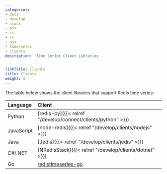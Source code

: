 ```yaml
---
categories:
- docs
- develop
- stack
- oss
- rs
- rc
- oss
- kubernetes
- clients
description: 'Time Series Client Libraries

  '
linkTitle: Clients
title: Clients
weight: 5
---
```


The table below shows the client libraries that support Redis time series:

| Language | Client |
| :-- | :-- |
| Python | [redis-py]({{< relref "/develop/connect/clients/python" >}}) |
| JavaScript | [node-redis]({{< relref "/develop/clients/nodejs" >}}) |
| Java | [Jedis]({{< relref "/develop/clients/jedis" >}}) |
| C#/.NET | [NRedisStack]({{< relref "/develop/clients/dotnet" >}}) |
| Go | [redistimeseries-go](https://github.com/RedisTimeSeries/redistimeseries-go/)
